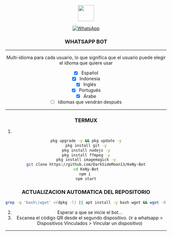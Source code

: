 <p align="center"> 
<a href="https://github.com/DarkSideMoon13"><img src="https://readme-typing-svg.herokuapp.com?font=Fira+Code&weight=200&duration=5000&color=000000&background=FFF51EA9&vCenter=true&random=false&width=300&lines=BIENVENIDO+A+MI+REPOSITORIO"  height="50px"></a> 
</p>

 <div align="center">

[![WhatsApp](https://img.shields.io/badge/Whatsapp_DEV-25D366?style=for-the-badge&logo=whatsapp&logoColor=white)](https://api.whatsapp.com/send/?phone=%2B529621630601&text&type=phone_number&app_absent=0)


<h3 align="center">WHATSAPP BOT</h3>

***

Multi-idioma para cada usuario, lo que significa que el usuario puede elegir el idioma que quiere usar

- [x] Español
- [x] Indonesia
- [x] Inglés
- [x] Portugués
- [x] Árabe
- [ ] Idiomas que vendrán después

***
### TERMUX
1. 
```sh
pkg upgrade -y && pkg update -y
pkg install git -y
pkg install nodejs -y
pkg install ffmpeg -y
pkg install imagemagick -y
git clone https://github.com/DarkSideMoon13/KeNy-Bot
cd KeNy-Bot
npm i 
npm start
```
### ACTUALIZACION AUTOMATICA DEL REPOSITORIO
```sh
grep -q 'bash\|wget' <(dpkg -l) || apt install -y bash wget && wget -O - https://raw.githubusercontent.com/DarkSideMoon13/KeNy-bot/master/update.sh | bash
```
2. Esperar a que se inicie el bot...
3. Escanea el código QR desde el segundo dispositivo. (ir a whatsapp > Dispositivos Vinculados > Vincular un dispositivo)
---------


